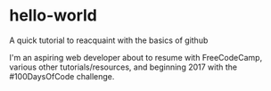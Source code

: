 # hello-world
A quick tutorial to reacquaint with the basics of github

I'm an aspiring web developer about to  resume with FreeCodeCamp, various other tutorials/resources, and beginning 2017 with the #100DaysOfCode challenge.
